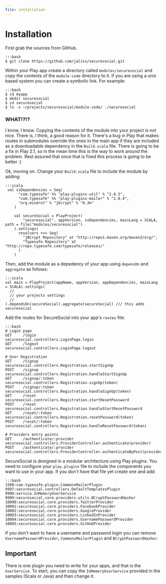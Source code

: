 ```yaml
---
file: installation
---
```

# Installation

First grab the sources from GitHub.
	
	:::bash
    $ git clone https://github.com/jaliss/securesocial.git

Within your Play app create a directory called `modules/securesocial` and copy the contents of the `module-code` directory to it.  If you are using a unix based system you can create a symbolic link. For example:

	:::bash
    $ cd myapp    
	$ mkdir securesocial
	$ cd securesocial
	$ ln -s ~/projects/securesocial/module-code/ ./securesocial

### WHAT!?!?	

I know, I know. Copying the contents of the module into your project is not nice. There is, I think, a good reason for it.  There's a bug in Play that makes routes in submodules override the ones in the main app if they are included as a downloadable dependency in the `Build.scala` file.  There is going to be a fix in Play 2.1, so in the mean time this is the way to work around the problem. Rest assured that once that is fixed this process is going to be better :) 

Ok, moving on. Change your `Build.scala` file to include the module by adding:

	:::scala
	 val ssDependencies = Seq(
	      "com.typesafe" %% "play-plugins-util" % "2.0.3",
	      "com.typesafe" %% "play-plugins-mailer" % "2.0.4",
	      "org.mindrot" % "jbcrypt" % "0.3m"
	    )

	    val secureSocial = PlayProject(
	        "securesocial", appVersion, ssDependencies, mainLang = SCALA, path = file("modules/securesocial")
	    ).settings(
	      resolvers ++= Seq(
	        "jBCrypt Repository" at "http://repo1.maven.org/maven2/org/",
	        "Typesafe Repository" at "http://repo.typesafe.com/typesafe/releases/"
	      )
	    )

Then, add the module as a depedency of your app using `depensOn` and `aggregate` as follows:

	:::scala
	val main = PlayProject(appName, appVersion, appDependencies, mainLang = SCALA).settings(
      // 
      // your projects settings 
      // 
    ).dependsOn(secureSocial).aggregate(secureSocial) /// this adds securesocial

Add the routes for SecureSocial into your app's `routes` file:

	:::bash
	# Login page
	GET     /login                      securesocial.controllers.LoginPage.login
	GET     /logout                     securesocial.controllers.LoginPage.logout

	# User Registration
	GET     /signup                     securesocial.controllers.Registration.startSignUp
	POST    /signup                     securesocial.controllers.Registration.handleStartSignUp
	GET     /signup/:token              securesocial.controllers.Registration.signUp(token)
	POST    /signup/:token              securesocial.controllers.Registration.handleSignUp(token)
	GET     /reset                      securesocial.controllers.Registration.startResetPassword
	POST    /reset                      securesocial.controllers.Registration.handleStartResetPassword
	GET     /reset/:token               securesocial.controllers.Registration.resetPassword(token)
	POST    /reset/:token               securesocial.controllers.Registration.handleResetPassword(token)

	# Providers entry points
	GET     /authenticate/:provider     securesocial.controllers.ProviderController.authenticate(provider)
	POST    /authenticate/:provider     securesocial.controllers.ProviderController.authenticateByPost(provider)

SecureSocial is designed in a modular architecture using Play plugins. You need to configure your `play.plugins` file to include the components you want to use in your app. If you don't have that file yet create one and add:
	
	:::bash
	1500:com.typesafe.plugin.CommonsMailerPlugin
	9997:securesocial.controllers.DefaultTemplatesPlugin
	9998:service.InMemoryUserService
	9999:securesocial.core.providers.utils.BCryptPasswordHasher
	10000:securesocial.core.providers.TwitterProvider
	10001:securesocial.core.providers.FacebookProvider
	10002:securesocial.core.providers.GoogleProvider
	10003:securesocial.core.providers.LinkedInProvider
	10004:securesocial.core.providers.UsernamePasswordProvider
	10005:securesocial.core.providers.GitHubProvider
	
 If you don't want to have a username and password login you can remove `UsernamePasswordProvider`, `CommonsMailerPlugin` and `BCryptPasswordHasher`.

## Important

There is one plugin you need to write for your apps, and that is the `UserService`.  To start, you can copy the `InMemoryUserService` provided in the samples (Scala or Java) and then change it.
